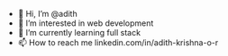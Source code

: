 - 👋 Hi, I’m @adith
- 👀 I’m interested in web development
- 🌱 I’m currently learning full stack
- 📫 How to reach me linkedin.com/in/adith-krishna-o-r


<!---
adithkrishnaor/adithkrishnaor is a ✨ special ✨ repository because its `README.md` (this file) appears on your GitHub profile.
You can click the Preview link to take a look at your changes.
- 💞️ I’m looking to collaborate on ...
- 😄 Pronouns: ...
- ⚡ Fun fact: ...
--->
